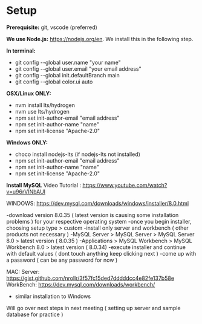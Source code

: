 # Setup

**Prerequisite:** git, vscode (preferred)

**We use Node.js:** https://nodejs.org/en. We install this in the following step.

**In terminal:**

- git config --global user.name "your name"
- git config --global user.email "your email address"
- git config --global init.defaultBranch main
- git config --global color.ui auto

**OSX/Linux ONLY:**

- nvm install lts/hydrogen
- nvm use lts/hydrogen
- npm set init-author-email "email address"
- npm set init-author-name "name"
- npm set init-license "Apache-2.0"

**Windows ONLY:**

- choco install nodejs-lts (if nodejs-lts not installed)
- npm set init-author-email "email address"
- npm set init-author-name "name"
- npm set init-license "Apache-2.0"

**Install MySQL** 
Video Tutorial : https://www.youtube.com/watch?v=u96rVINbAUI

WINDOWS: https://dev.mysql.com/downloads/windows/installer/8.0.html

-download version 8.0.35 ( latest version is causing some installation problems ) for your respective operating system
-once you begin installer, choosing setup type > custom
  -install only server and workbench ( other products not necessary )
    -MySQL Server > MySQL Server > MySQL Server 8.0 > latest version ( 8.0.35 )
    -Applications > MySQL Workbench > MySQL Workbench 8.0 > latest version ( 8.0.34)
-execute installer and continue with default values ( dont touch anything keep clicking next )
-come up with a password ( can be any password for now )


MAC: 
Server: https://gist.github.com/nrollr/3f57fc15ded7dddddcc4e82fe137b58e
WorkBench: https://dev.mysql.com/downloads/workbench/
- similar installation to Windows

Will go over next steps in next meeting ( setting up server and sample database for practice )

